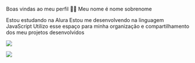 Boas vindas ao meu perfil 💙💙
Meu nome é nome sobrenome

Estou estudando na Alura
Estou me desenvolvendo na linguagem JavaScript
Utilizo esse espaço para minha organização e compartilhamento dos meu projetos desenvolvidos

![](https://media1.tenor.com/m/3hPCwslCUb4AAAAC/running-fast.gif) 



![](https://media1.tenor.com/m/fAiU4HzfYSYAAAAC/funny-fat.gif)
